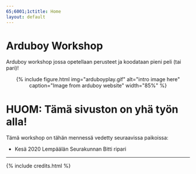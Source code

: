 ```yaml
---
65;6001;1ctitle: Home
layout: default
---
```


# Arduboy Workshop

Arduboy workshop jossa opetellaan perusteet ja koodataan pieni peli (tai pari)!

<center>
{% include figure.html img="arduboyplay.gif" alt="intro image here" caption="Image from arduboy website" width="85%" %}
</center>

# HUOM: Tämä sivuston on yhä työn alla!

Tämä workshop on tähän mennessä vedetty seuraavissa paikoissa:

* Kesä 2020 Lempäälän Seurakunnan Bitti ripari

------

{% include credits.html %}
